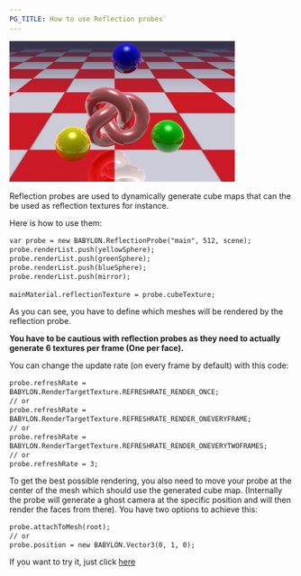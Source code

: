 ```yaml
---
PG_TITLE: How to use Reflection probes
---
```


![Reflection Probes example](/img/reflectionProbe.jpg)

Reflection probes are used to dynamically generate cube maps that can the be used as reflection textures for instance.

Here is how to use them:

```
var probe = new BABYLON.ReflectionProbe("main", 512, scene);
probe.renderList.push(yellowSphere);
probe.renderList.push(greenSphere);	
probe.renderList.push(blueSphere);	
probe.renderList.push(mirror);	

mainMaterial.reflectionTexture = probe.cubeTexture;
```

As you can see, you have to define which meshes will be rendered by the reflection probe.

**You have to be cautious with reflection probes as they need to actually generate 6 textures per frame (One per face).**

You can change the update rate (on every frame by default) with this code:

```
probe.refreshRate = BABYLON.RenderTargetTexture.REFRESHRATE_RENDER_ONCE;	
// or
probe.refreshRate = BABYLON.RenderTargetTexture.REFRESHRATE_RENDER_ONEVERYFRAME;	
// or
probe.refreshRate = BABYLON.RenderTargetTexture.REFRESHRATE_RENDER_ONEVERYTWOFRAMES;
// or
probe.refreshRate = 3;
```

To get the best possible rendering, you also need to move your probe at the center of the mesh which should use the generated cube map.
(Internally the probe will generate a ghost camera at the specific position and will then render the faces from there). You have two options to achieve this:

```
probe.attachToMesh(root);
// or
probe.position = new BABYLON.Vector3(0, 1, 0);
```

If you want to try it, just click [here](http://www.babylonjs-playground.com/#KA93U#16)